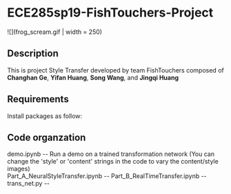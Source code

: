 # ECE285sp19-FishTouchers-Project

![](frog_scream.gif | width = 250)

## Description
This is project Style Transfer developed by team FishTouchers composed of <strong>Changhan Ge</strong>, <strong>Yifan Huang</strong>, <strong>Song Wang</strong>, and <strong>Jingqi Huang</strong>

## Requirements
Install packages as follow:

## Code organzation
demo.ipynb                        --  Run a demo on a trained transformation network (You can change the 'style' or 'content' strings in the code to vary the content/style images) <br />
Part_A_NeuralStyleTransfer.ipynb  --
Part_B_RealTimeTransfer.ipynb     --
trans_net.py                      --
